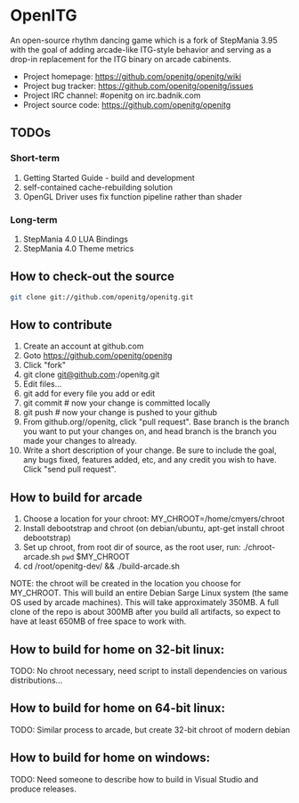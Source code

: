 # OpenITG

An open-source rhythm dancing game which is a fork of StepMania 3.95
with the goal of adding arcade-like ITG-style behavior and serving as a drop-in
replacement for the ITG binary on arcade cabinents.

* Project homepage: https://github.com/openitg/openitg/wiki
* Project bug tracker: https://github.com/openitg/openitg/issues
* Project IRC channel: #openitg on irc.badnik.com
* Project source code: https://github.com/openitg/openitg

## TODOs

### Short-term

1. Getting Started Guide - build and development
2. self-contained cache-rebuilding solution
3. OpenGL Driver uses fix function pipeline rather than shader

### Long-term

1. StepMania 4.0 LUA Bindings
2. StepMania 4.0 Theme metrics


## How to check-out the source

```sh
git clone git://github.com/openitg/openitg.git
```

## How to contribute

1. Create an account at github.com
2. Goto https://github.com/openitg/openitg
3. Click "fork"
4. git clone git@github.com:<username>/openitg.git
5. Edit files...
6. git add <filename> for every file you add or edit
7. git commit # now your change is committed locally
8. git push # now your change is pushed to your github
9. From github.org/<username>/openitg, click "pull request".  Base branch is the
branch you want to put your changes on, and head branch is the branch you made
your changes to already.
10. Write a short description of your change.  Be sure to include the goal, any
bugs fixed, features added, etc, and any credit you wish to have.  Click "send
pull request".

## How to build for arcade

1. Choose a location for your chroot:  MY_CHROOT=/home/cmyers/chroot
2. Install debootstrap and chroot (on debian/ubuntu, apt-get install chroot debootstrap)
3. Set up chroot, from root dir of source, as the root user, run: ./chroot-arcade.sh `pwd` $MY_CHROOT
4. cd /root/openitg-dev/ && ./build-arcade.sh

NOTE: the chroot will be created in the location you choose for MY_CHROOT.  This
will build an entire Debian Sarge Linux system (the same OS used by arcade
machines).  This will take approximately 350MB.  A full clone of the repo is
about 300MB after you build all artifacts, so expect to have at least 650MB of
free space to work with.

## How to build for home on 32-bit linux:

TODO: No chroot necessary, need script to install dependencies on various
distributions...

## How to build for home on 64-bit linux:

TODO: Similar process to arcade, but create 32-bit chroot of modern debian

## How to build for home on windows:

TODO: Need someone to describe how to build in Visual Studio and produce
releases.

